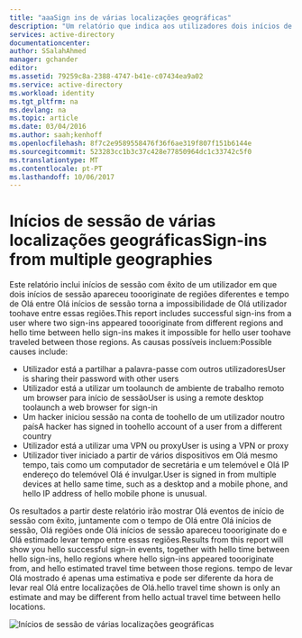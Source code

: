 ```yaml
---
title: "aaaSign ins de várias localizações geográficas"
description: "Um relatório que indica aos utilizadores dois inícios de sessão apareceu toooriginate regiões diferentes e tempo de Olá entre Olá início de sessão de Olá utilizador toohave deslocado entre essas regiões."
services: active-directory
documentationcenter: 
author: SSalahAhmed
manager: gchander
editor: 
ms.assetid: 79259c8a-2388-4747-b41e-c07434ea9a02
ms.service: active-directory
ms.workload: identity
ms.tgt_pltfrm: na
ms.devlang: na
ms.topic: article
ms.date: 03/04/2016
ms.author: saah;kenhoff
ms.openlocfilehash: 8f7c2e9589558476f36f6ae319f807f151b6144e
ms.sourcegitcommit: 523283cc1b3c37c428e77850964dc1c33742c5f0
ms.translationtype: MT
ms.contentlocale: pt-PT
ms.lasthandoff: 10/06/2017
---
```

# <a name="sign-ins-from-multiple-geographies"></a><span data-ttu-id="7f753-103">Inícios de sessão de várias localizações geográficas</span><span class="sxs-lookup"><span data-stu-id="7f753-103">Sign-ins from multiple geographies</span></span>
<span data-ttu-id="7f753-104">Este relatório inclui inícios de sessão com êxito de um utilizador em que dois inícios de sessão apareceu toooriginate de regiões diferentes e tempo de Olá entre Olá inícios de sessão torna a impossibilidade de Olá utilizador toohave entre essas regiões.</span><span class="sxs-lookup"><span data-stu-id="7f753-104">This report includes successful sign-ins from a user where two sign-ins appeared toooriginate from different regions and hello time between hello sign-ins makes it impossible for hello user toohave traveled between those regions.</span></span> <span data-ttu-id="7f753-105">As causas possíveis incluem:</span><span class="sxs-lookup"><span data-stu-id="7f753-105">Possible causes include:</span></span>

* <span data-ttu-id="7f753-106">Utilizador está a partilhar a palavra-passe com outros utilizadores</span><span class="sxs-lookup"><span data-stu-id="7f753-106">User is sharing their password with other users</span></span>
* <span data-ttu-id="7f753-107">Utilizador está a utilizar um toolaunch de ambiente de trabalho remoto um browser para início de sessão</span><span class="sxs-lookup"><span data-stu-id="7f753-107">User is using a remote desktop toolaunch a web browser for sign-in</span></span>
* <span data-ttu-id="7f753-108">Um hacker iniciou sessão na conta de toohello de um utilizador noutro país</span><span class="sxs-lookup"><span data-stu-id="7f753-108">A hacker has signed in toohello account of a user from a different country</span></span>
* <span data-ttu-id="7f753-109">Utilizador está a utilizar uma VPN ou proxy</span><span class="sxs-lookup"><span data-stu-id="7f753-109">User is using a VPN or proxy</span></span>
* <span data-ttu-id="7f753-110">Utilizador tiver iniciado a partir de vários dispositivos em Olá mesmo tempo, tais como um computador de secretária e um telemóvel e Olá IP endereço do telemóvel Olá é invulgar.</span><span class="sxs-lookup"><span data-stu-id="7f753-110">User is signed in from multiple devices at hello same time, such as a desktop and a mobile phone, and hello IP address of hello mobile phone is unusual.</span></span>

<span data-ttu-id="7f753-111">Os resultados a partir deste relatório irão mostrar Olá eventos de início de sessão com êxito, juntamente com o tempo de Olá entre Olá inícios de sessão, Olá regiões onde Olá inícios de sessão apareceu toooriginate do e Olá estimado levar tempo entre essas regiões.</span><span class="sxs-lookup"><span data-stu-id="7f753-111">Results from this report will show you hello successful sign-in events, together with hello time between hello sign-ins, hello regions where hello sign-ins appeared toooriginate from, and hello estimated travel time between those regions.</span></span> <span data-ttu-id="7f753-112">tempo de levar Olá mostrado é apenas uma estimativa e pode ser diferente da hora de levar real Olá entre localizações de Olá.</span><span class="sxs-lookup"><span data-stu-id="7f753-112">hello travel time shown is only an estimate and may be different from hello actual travel time between hello locations.</span></span>

![Inícios de sessão de várias localizações geográficas](./media/active-directory-reporting-sign-ins-from-multiple-geographies/signInsFromMultipleGeographies.PNG)


